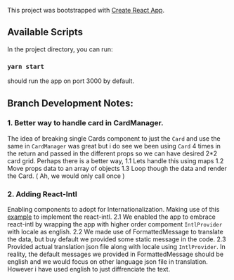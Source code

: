 This project was bootstrapped with [Create React App](https://github.com/facebook/create-react-app).

## Available Scripts

In the project directory, you can run:

### `yarn start`
should run the app on port 3000 by default.

## Branch Development Notes:

### 1. Better way to handle card in CardManager.
The idea of breaking single Cards component to just the `Card` and use the same in `CardManager` was great but i do see we been using `Card` 4 times in the return and passed in the different props so we can have desired 2*2 card grid. Perhaps there is a better way,
1.1 Lets handle this using maps
1.2 Move props data to an array of objects
1.3 Loop though the data and render the Card. ( Ah, we would only call once )

### 2. Adding React-Intl
Enabling components to adopt for Internationalization. Making use of this [example](https://github.com/formatjs/react-intl) to implement the react-intl.
2.1 We enabled the app to embrace react-intl by wrapping the app with higher order compoment `IntlProvider` with locale as english. 
2.2 We made use of FormattedMessage to translate the data, but buy default we provided some static message in the
code.
2.3 Provided actual translation json file along with locale using `IntlProvider`. In reality, the default messages we provided in FormattedMessage should be english and we would focus on other language json file in translation. However i have used english to just diffrenciate the text. 


